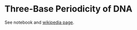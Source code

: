 # Three-Base Periodicity of DNA

See notebook and [wikipedia page](https://en.wikipedia.org/wiki/3-Base_Periodicity_Property).
